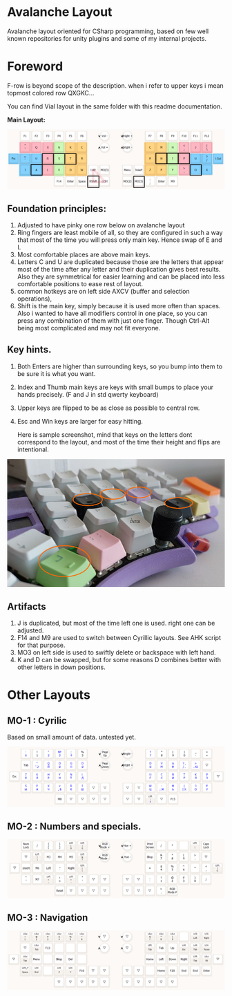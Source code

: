 # Avalanche Layout

Avalanche layout oriented for CSharp programming, based on few well known repositories for unity plugins and some of my internal projects.

# Foreword

F-row is beyond scope of the description. when i refer to upper keys i mean topmost colored row QXGKC...

You can find Vial layout in the same folder with this readme documentation.



**Main Layout:**

![L0](L0.png)

## Foundation principles:

1. Adjusted to have pinky one row below on avalanche layout
2. Ring fingers are least mobile of all, so they are configured in such a way that most of the time you will press only main key. Hence swap of E and I.
3. Most comfortable places are above main keys.
4. Letters C and U are duplicated because those are the letters that appear most of the time after any letter and their duplication gives best results. Also they are symmetrical for easier learning and can be placed into less comfortable positions to ease rest of layout.
5. common hotkeys are on left side AXCV (buffer and selection operations),
6. Shift is the main key, simply because it is used more often than spaces.
   Also i wanted to have all modifiers control in one place, so you can press any combination of them with just one finger. Though Ctrl-Alt being most complicated and may not fit everyone.

## Key hints.

1. Both Enters are higher than surrounding keys, so you bump into them to be sure it is what you want.

2. Index and Thumb main keys are keys with small bumps to place your hands precisely. (F and J in std qwerty keyboard)

3. Upper keys are flipped to be as close as possible to central row.

4. Esc and Win keys are larger for easy hitting.

   Here is sample screenshot, mind that keys on the letters dont correspond to the layout, and most of the time their height and flips are intentional.

![KeyHeight](KeyHeight.png)

## Artifacts

1. J is duplicated, but most of the time left one is used. right one can be adjusted.
2. F14 and M9 are used to switch between Cyrillic layouts. See AHK script for that purpose.
3. MO3 on left side is used to swiftly delete or backspace with left hand.
4. K and D can be swapped, but for some reasons D combines better with other letters in down positions.

# Other Layouts

## MO-1 : Cyrilic

Based on small amount of data. untested yet.

![L1](L1.png)

## MO-2 : Numbers and specials.

![L2](L2.png)

## MO-3 : Navigation

![L3](L3.png)